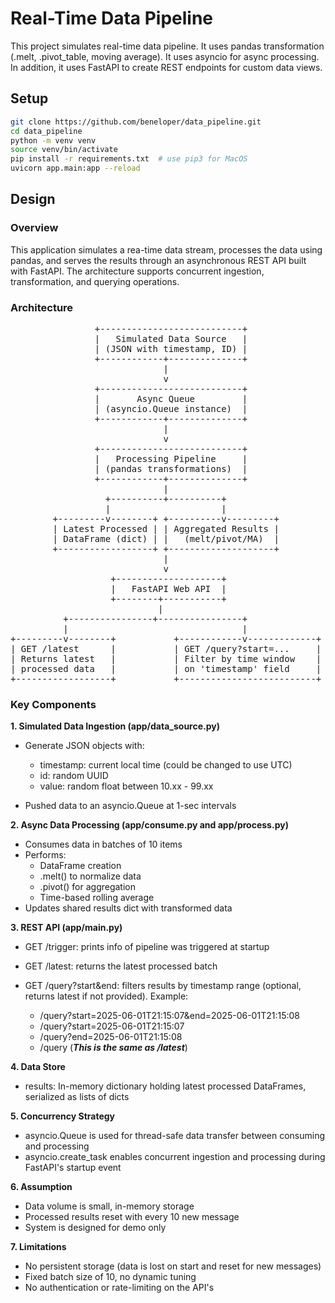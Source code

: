 # Real-Time Data Pipeline

This project simulates real-time data pipeline.  It uses pandas transformation (.melt, .pivot_table, moving average).  It uses asyncio for async processing.  In addition, it uses FastAPI to create REST endpoints for custom data views.

## Setup
```bash
git clone https://github.com/beneloper/data_pipeline.git
cd data_pipeline
python -m venv venv
source venv/bin/activate
pip install -r requirements.txt  # use pip3 for MacOS
uvicorn app.main:app --reload
```

## Design
### Overview
This application simulates a rea-time data stream, processes the data using pandas, and serves the results through an asynchronous REST API built with FastAPI.  The architecture supports concurrent ingestion, transformation, and querying operations. 
### Architecture
<pre>
                +---------------------------+
                |   Simulated Data Source   |
                | (JSON with timestamp, ID) |
                +------------+--------------+
                             |
                             v
                +---------------------------+
                |       Async Queue         |
                | (asyncio.Queue instance)  |
                +------------+--------------+
                             |
                             v
                +---------------------------+
                |   Processing Pipeline     |
                | (pandas transformations)  |
                +------------+--------------+
                             |
                  +----------+----------+
                  |                     |
        +---------v--------+ +----------v---------+
        | Latest Processed | | Aggregated Results |
        | DataFrame (dict) | |   (melt/pivot/MA)  |
        +------------------+ +--------------------+
                             |
                             v
                   +--------------------+
                   |   FastAPI Web API  |
                   +--------+-----------+
                            |
          +----------------+----------------+
          |                                 |
+---------v--------+           +------------v-------------+
| GET /latest      |           | GET /query?start=...     |
| Returns latest   |           | Filter by time window    |
| processed data   |           | on 'timestamp' field     |
+------------------+           +--------------------------+
</pre>

### Key Components
__1. Simulated Data Ingestion (app/data_source.py)__
* Generate JSON objects with:

    * timestamp: current local time (could be changed to use UTC)
    * id: random UUID
    * value: random float between 10.xx - 99.xx
* Pushed data to an asyncio.Queue at 1-sec intervals

__2. Async Data Processing (app/consume.py and app/process.py)__
* Consumes data in batches of 10 items
* Performs:
    * DataFrame creation
    * .melt() to normalize data
    * .pivot() for aggregation
    * Time-based rolling average
* Updates shared results dict with transformed data

__3. REST API (app/main.py)__
* GET /trigger: prints info of pipeline was triggered at startup
* GET /latest: returns the latest processed batch
* GET /query?start&end: filters results by timestamp range (optional, returns latest if not provided).  Example:

    * /query?start=2025-06-01T21:15:07&end=2025-06-01T21:15:08
    * /query?start=2025-06-01T21:15:07
    * /query?end=2025-06-01T21:15:08
    * /query   (___This is the same as /latest___)

__4. Data Store__
* results: In-memory dictionary holding latest processed DataFrames, serialized as lists of dicts

__5. Concurrency Strategy__
* asyncio.Queue is used for thread-safe data transfer between consuming and processing
* asyncio.create_task enables concurrent ingestion and processing during FastAPI's startup event

__6. Assumption__
* Data volume is small, in-memory storage
* Processed results reset with every 10 new message
* System is designed for demo only

__7. Limitations__
* No persistent storage (data is lost on start and reset for new messages)
* Fixed batch size of 10, no dynamic tuning
* No authentication or rate-limiting on the API's
